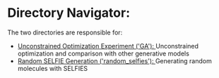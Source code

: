 # Directory Navigator: 
The two directories are responsible for: 
- [Unconstrained Optimization Experiment ('GA'): ](https://github.com/akshat998/GA/tree/master/4.1/GA) Unconstrained optimization and comparison with other generative models
- [Random SELFIE Generation ('random_selfies'): ](https://github.com/akshat998/GA/tree/master/4.1/random_selfies) Generating random molecules with SELFIES

